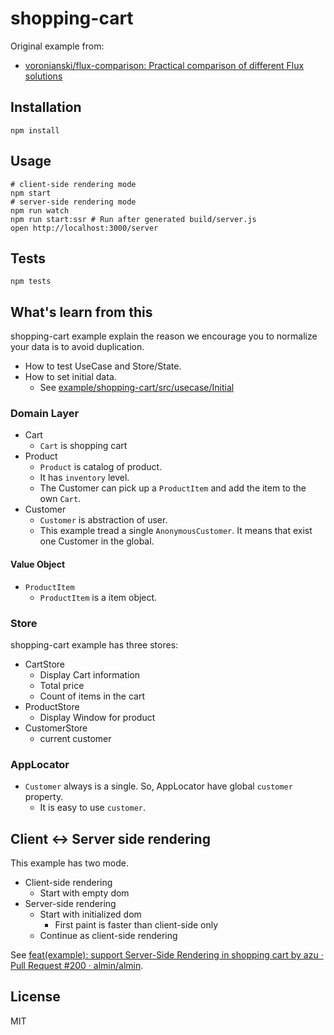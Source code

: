 # shopping-cart

Original example from:

- [voronianski/flux-comparison: Practical comparison of different Flux solutions](https://github.com/voronianski/flux-comparison "voronianski/flux-comparison: Practical comparison of different Flux solutions")

## Installation

    npm install

## Usage

    # client-side rendering mode
    npm start
    # server-side rendering mode
    npm run watch
    npm run start:ssr # Run after generated build/server.js 
    open http://localhost:3000/server

## Tests

    npm tests

## What's learn from this

shopping-cart example explain the reason we encourage you to normalize your data is to avoid duplication.

- How to test UseCase and Store/State.
- How to set initial data.
    - See [example/shopping-cart/src/usecase/Initial](example/shopping-cart/src/usecase/Initial)

### Domain Layer

- Cart
    - `Cart` is shopping cart
- Product
    - `Product` is catalog of product.
    - It has `inventory` level.
    - The Customer can pick up a `ProductItem` and add the item to the own `Cart`. 
- Customer
    - `Customer` is abstraction of user.
    - This example tread a single `AnonymousCustomer`. It means that exist one Customer in the global. 

#### Value Object

- `ProductItem`
    - `ProductItem` is a item object.

### Store

shopping-cart example has three stores:

- CartStore
    - Display Cart information
    - Total price
    - Count of items in the cart
- ProductStore
    - Display Window for product
- CustomerStore
    - current customer 

### AppLocator

- `Customer` always is a single. So, AppLocator have global `customer` property.
    - It is easy to use `customer`.

## Client <-> Server side rendering

This example has two mode.

- Client-side rendering
    - Start with empty dom
- Server-side rendering
    - Start with initialized dom
        - First paint is faster than client-side only
    - Continue as client-side rendering 

See [feat(example): support Server-Side Rendering in shopping cart by azu · Pull Request #200 · almin/almin](https://github.com/almin/almin/pull/200 "feat(example): support Server-Side Rendering in shopping cart by azu · Pull Request #200 · almin/almin").

## License

MIT
